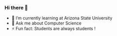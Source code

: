 ### Hi there 👋



- 🌱 I’m currently learning at Arizona State University
- 💬 Ask me about Computer Science
- ⚡ Fun fact: Students are always students !
